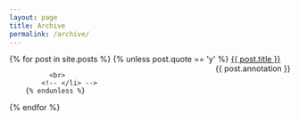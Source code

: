 ```yaml
---
layout: page
title: Archive
permalink: /archive/
---
```


<div class="heatmap"></div>
<div>
  {% for post in site.posts %}
        {% unless post.quote == 'y' %}
            <!-- <li> -->
            <a href="{{ post.url }}">{{ post.title }}</a>
            <div style="float: right">
                {{ post.annotation }}
            </div>

              <br>
            <!-- </li> -->
        {% endunless %}
  {% endfor %}
</div>

<!-- heatmap visualization stuff -->
<script src="https://d3js.org/d3.v5.min.js"></script>
<!-- <script src="https://cdnjs.cloudflare.com/ajax/libs/chroma-js/2.1.0/chroma.min.js"></script> -->
<script type="text/javascript" src="{{ "/js/heatmap.js" | prepend: site.baseurl }}"></script>
